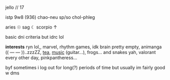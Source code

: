 jello // 17

istp 9w8 (936) chao-neu sp/so chol-phleg

aries ☉ sag ☾ scorpio ↑

basic dni criteria but idrc lol

**interests** ryn lol,, marvel, rhythm games, idk brain pretty empty, animanga (( — — ))..zzzZZ, [tea](https://www.instagram.com/p/B_m_7qHg3HC/?utm_source=ig_web_copy_link), [music](https://open.spotify.com/playlist/2ds3f0K6zsRIup6XfklfMG?si=d96ac987099b475c) (guitar...), frogs... and snakes yah, valorant every other day, pinkpantheress...

byf sometimes i log out for long(?) periods of time but usually im fairly good w dms
